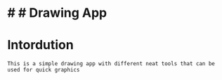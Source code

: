 # # # Drawing App

# Intordution

    This is a simple drawing app with different neat tools that can be used for quick graphics
